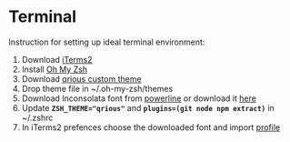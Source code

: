 # Terminal

Instruction for setting up ideal terminal environment:
1. Download [iTerms2](https://www.iterm2.com/)
2. Install [Oh My Zsh](https://ohmyz.sh/)
3. Download [qrious custom theme](qrious.zsh-theme)
4. Drop theme file in ~/.oh-my-zsh/themes
5. Download Inconsolata font from [powerline](https://github.com/powerline/fonts) or download it [here](InconsolataforPowerline.otf)
6. Update **`ZSH_THEME="qrious"`** and **`plugins=(git node npm extract)`** in ~/.zshrc
7. In iTerms2 prefences choose the downloaded font and import [profile](qrious-profile.json)  
